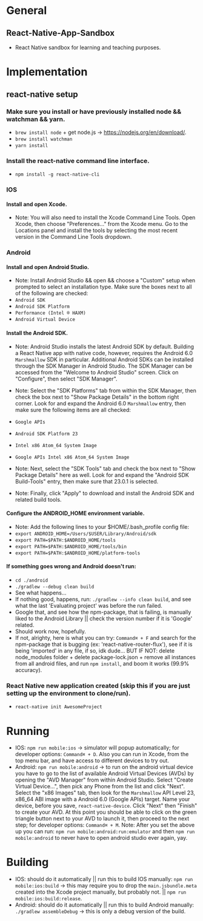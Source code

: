 # General
## React-Native-App-Sandbox
- React Native sandbox for learning and teaching purposes.

# Implementation
## react-native setup
### Make sure you install or have previously installed node && watchman && yarn.
- `brew install node` + get node.js -> https://nodejs.org/en/download/.
- `brew install watchman`
- `yarn install`

### Install the react-native command line interface.
- `npm install -g react-native-cli`

### IOS
#### Install and open Xcode.
- Note: You will also need to install the Xcode Command Line Tools. Open Xcode, then choose "Preferences..." from the Xcode menu. Go to the Locations panel and install the tools by selecting the most recent version in the Command Line Tools dropdown.

### Android
#### Install and open Android Studio.
- Note: Install Android Studio && open && choose a "Custom" setup when prompted to select an installation type. Make sure the boxes next to all of the following are checked:
- `Android SDK`
- `Android SDK Platform`
- `Performance (Intel ® HAXM)`
- `Android Virtual Device`

#### Install the Android SDK.
- Note: Android Studio installs the latest Android SDK by default. Building a React Native app with native code, however, requires the Android 6.0 `Marshmallow` SDK in particular. Additional Android SDKs can be installed through the SDK Manager in Android Studio. The SDK Manager can be accessed from the "Welcome to Android Studio" screen. Click on "Configure", then select "SDK Manager".

- Note: Select the "SDK Platforms" tab from within the SDK Manager, then check the box next to "Show Package Details" in the bottom right corner. Look for and expand the Android 6.0 `Marshmallow` entry, then make sure the following items are all checked:
- `Google APIs`
- `Android SDK Platform 23`
- `Intel x86 Atom_64 System Image`
- `Google APIs Intel x86 Atom_64 System Image`

- Note: Next, select the "SDK Tools" tab and check the box next to "Show Package Details" here as well. Look for and expand the "Android SDK Build-Tools" entry, then make sure that 23.0.1 is selected.

- Note: Finally, click "Apply" to download and install the Android SDK and related build tools.

#### Configure the ANDROID_HOME environment variable.
- Note: Add the following lines to your $HOME/.bash_profile config file:
- `export ANDROID_HOME=/Users/$USER/Library/Android/sdk`
- `export PATH=$PATH:$ANDROID_HOME/tools`
- `export PATH=$PATH:$ANDROID_HOME/tools/bin`
- `export PATH=$PATH:$ANDROID_HOME/platform-tools`

#### If something goes wrong and Android doesn't run:
- `cd ./android`
- `./gradlew --debug clean build`
- See what happens...
- If nothing good, happens, run: `./gradlew --info clean build`, and see what the last 'Evaluating project' was before the run failed.
- Google that, and see how the npm-package, that is failing, is manually liked to the Android Library || check the version number if it is 'Google' related.
- Should work now, hopefully.
- If not, alrighty, here is what you can try: `Command⌘ + F` and search for the npm-package that is bugging (ex: 'react-native-router-flux'), see if it is being 'imported' in any file, if so, idk dude... BUT IF NOT: delete node_modules folder + delete package-lock.json + remove all instances from all android files, and run `npm install`, and boom it works (99.9% accuracy).

### React Native new application created (skip this if you are just setting up the environment to clone/run).
- `react-native init AwesomeProject`

# Running
- IOS: `npm run mobile:ios` -> simulator will popup automatically; for developer options: `Command⌘ + D`. Also you can run in Xcode, from the top menu bar, and have access to different devices to try out.
- Android: `npm run mobile:android` -> to run on the android virtual device you have to go to the list of available Android Virtual Devices (AVDs) by opening the "AVD Manager" from within Android Studio. Select "Create Virtual Device...", then pick any Phone from the list and click "Next". Select the "x86 Images" tab, then look for the `Marshmallow` API Level 23, x86_64 ABI image with a Android 6.0 (Google APIs) target. Name your device, before you save, `react-native-device`. Click "Next" then "Finish" to create your AVD. At this point you should be able to click on the green triangle button next to your AVD to launch it, then proceed to the next step; for developer options: `Command⌘ + M`. Note: After you set the above up you can run: `npm run mobile:android:run:emulator` and then `npm run mobile:android` to never have to open android studio ever again, yay.

# Building
- IOS: should do it automatically || run this to build IOS manually: `npm run mobile:ios:build` -> this may require you to drop the `main.jsbundle.meta` created into the Xcode project manually, but probably not. || `npm run mobile:ios:build:release`.
- Android: should do it automatically || run this to build Android manually: `./gradlew assembleDebug` -> this is only a debug version of the build.
